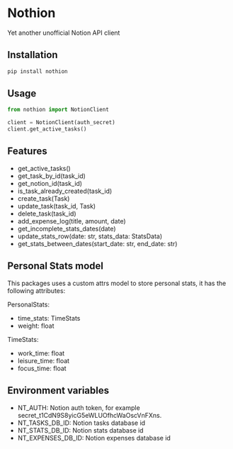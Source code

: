 # Nothion
Yet another unofficial Notion API client

## Installation
```bash
pip install nothion
```

## Usage
```python
from nothion import NotionClient

client = NotionClient(auth_secret)
client.get_active_tasks()
```

## Features
- get_active_tasks()
- get_task_by_id(task_id)
- get_notion_id(task_id)
- is_task_already_created(task_id)
- create_task(Task)
- update_task(task_id, Task)
- delete_task(task_id)
- add_expense_log(title, amount, date)
- get_incomplete_stats_dates(date)
- update_stats_row(date: str, stats_data: StatsData)
- get_stats_between_dates(start_date: str, end_date: str)


## Personal Stats model
This packages uses a custom attrs model to store personal stats, it has the following attributes:

PersonalStats:
- time_stats: TimeStats
- weight: float

TimeStats:
- work_time: float
- leisure_time: float
- focus_time: float

## Environment variables

- NT_AUTH: Notion auth token, for example secret_t1CdN9S8yicG5eWLUOfhcWaOscVnFXns.
- NT_TASKS_DB_ID: Notion tasks database id
- NT_STATS_DB_ID: Notion stats database id
- NT_EXPENSES_DB_ID: Notion expenses database id
